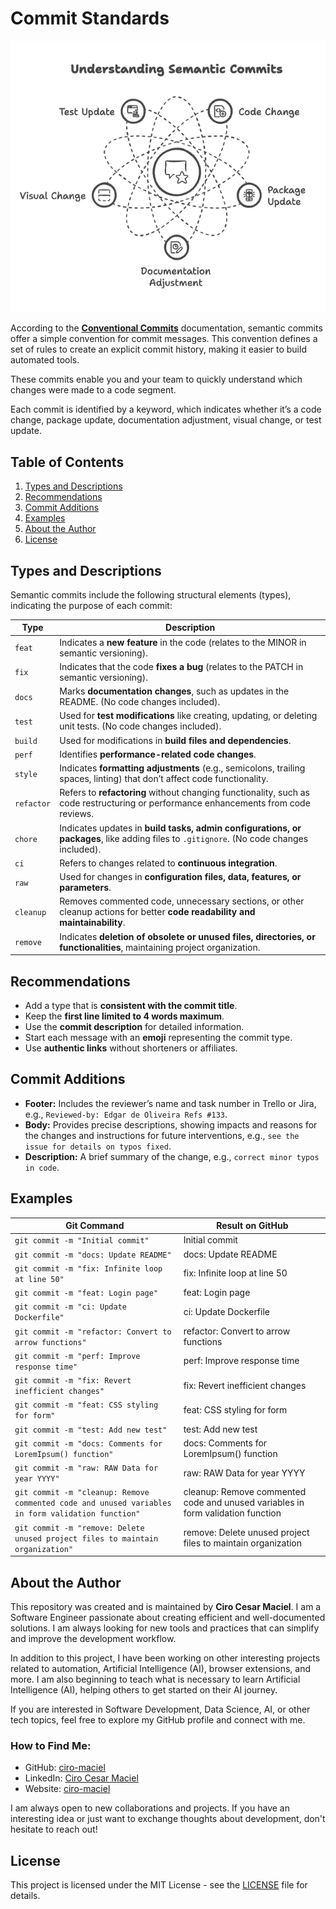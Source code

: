 # Commit Standards

<p align="center">
  <img src="img/commit-patterns.png" alt="Commit Patterns">
</p>

According to the **[Conventional Commits](https://www.conventionalcommits.org/en)** documentation, semantic commits offer a simple convention for commit messages. This convention defines a set of rules to create an explicit commit history, making it easier to build automated tools.

These commits enable you and your team to quickly understand which changes were made to a code segment.

Each commit is identified by a keyword, which indicates whether it’s a code change, package update, documentation adjustment, visual change, or test update.

## Table of Contents

1. [Types and Descriptions](#types-and-descriptions)
2. [Recommendations](#recommendations)
3. [Commit Additions](#commit-additions)
4. [Examples](#examples)
5. [About the Author](#about-the-author)
6. [License](#license)

## Types and Descriptions

Semantic commits include the following structural elements (types), indicating the purpose of each commit:

| **Type**      | **Description**                                                                                             |
|---------------|-------------------------------------------------------------------------------------------------------------|
| `feat`        | Indicates a **new feature** in the code (relates to the MINOR in semantic versioning).                      |
| `fix`         | Indicates that the code **fixes a bug** (relates to the PATCH in semantic versioning).                      |
| `docs`        | Marks **documentation changes**, such as updates in the README. (No code changes included).                |
| `test`        | Used for **test modifications** like creating, updating, or deleting unit tests. (No code changes included).|
| `build`       | Used for modifications in **build files and dependencies**.                                                |
| `perf`        | Identifies **performance-related code changes**.                                                           |
| `style`       | Indicates **formatting adjustments** (e.g., semicolons, trailing spaces, linting) that don’t affect code functionality.|
| `refactor`    | Refers to **refactoring** without changing functionality, such as code restructuring or performance enhancements from code reviews.|
| `chore`       | Indicates updates in **build tasks, admin configurations, or packages**, like adding files to `.gitignore`. (No code changes included).|
| `ci`          | Refers to changes related to **continuous integration**.                                                   |
| `raw`         | Used for changes in **configuration files, data, features, or parameters**.                                |
| `cleanup`     | Removes commented code, unnecessary sections, or other cleanup actions for better **code readability and maintainability**.|
| `remove`      | Indicates **deletion of obsolete or unused files, directories, or functionalities**, maintaining project organization.|

## Recommendations

- Add a type that is **consistent with the commit title**.
- Keep the **first line limited to 4 words maximum**.
- Use the **commit description** for detailed information.
- Start each message with an **emoji** representing the commit type.
- Use **authentic links** without shorteners or affiliates.

## Commit Additions

- **Footer:** Includes the reviewer’s name and task number in Trello or Jira, e.g., `Reviewed-by: Edgar de Oliveira Refs #133`.
- **Body:** Provides precise descriptions, showing impacts and reasons for the changes and instructions for future interventions, e.g., `see the issue for details on typos fixed`.
- **Description:** A brief summary of the change, e.g., `correct minor typos in code`.

## Examples

| Git Command                                                                       | Result on GitHub                                                              |
|----------------------------------------------------------------------------------|-------------------------------------------------------------------------------|
| `git commit -m "Initial commit"`                                               | Initial commit                                                                |
| `git commit -m "docs: Update README"`                                          | docs: Update README                                                           |
| `git commit -m "fix: Infinite loop at line 50"`                                | fix: Infinite loop at line 50                                                 |
| `git commit -m "feat: Login page"`                                             | feat: Login page                                                              |
| `git commit -m "ci: Update Dockerfile"`                                        | ci: Update Dockerfile                                                         |
| `git commit -m "refactor: Convert to arrow functions"`                         | refactor: Convert to arrow functions                                          |
| `git commit -m "perf: Improve response time"`                                  | perf: Improve response time                                                   |
| `git commit -m "fix: Revert inefficient changes"`                              | fix: Revert inefficient changes                                               |
| `git commit -m "feat: CSS styling for form"`                                   | feat: CSS styling for form                                                    |
| `git commit -m "test: Add new test"`                                           | test: Add new test                                                            |
| `git commit -m "docs: Comments for LoremIpsum() function"`                    | docs: Comments for LoremIpsum() function                                      |
| `git commit -m "raw: RAW Data for year YYYY"`                                  | raw: RAW Data for year YYYY                                                   |
| `git commit -m "cleanup: Remove commented code and unused variables in form validation function"` | cleanup: Remove commented code and unused variables in form validation function |
| `git commit -m "remove: Delete unused project files to maintain organization"` | remove: Delete unused project files to maintain organization                  |

## About the Author

This repository was created and is maintained by **Ciro Cesar Maciel**. I am a Software Engineer passionate about creating efficient and well-documented solutions. I am always looking for new tools and practices that can simplify and improve the development workflow.

In addition to this project, I have been working on other interesting projects related to automation, Artificial Intelligence (AI), browser extensions, and more. I am also beginning to teach what is necessary to learn Artificial Intelligence (AI), helping others to get started on their AI journey.

If you are interested in Software Development, Data Science, AI, or other tech topics, feel free to explore my GitHub profile and connect with me.

### How to Find Me:

- GitHub: [ciro-maciel](https://github.com/ciro-maciel)
- LinkedIn: [Ciro Cesar Maciel](https://www.linkedin.com/in/ciro-maciel/)
- Website: [ciro-maciel](https://www.ciro-maciel.click)

I am always open to new collaborations and projects. If you have an interesting idea or just want to exchange thoughts about development, don't hesitate to reach out!

## License

This project is licensed under the MIT License - see the [LICENSE](LICENSE) file for details.
